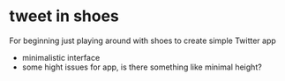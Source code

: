 # tweet in shoes
For beginning just playing around with shoes to create simple Twitter app

- minimalistic interface
- some hight issues for app, is there something like minimal height?
